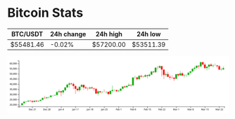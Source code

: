 # Bitcoin Stats

BTC/USDT|24h change|24h high|24h low|
|---|---|---|---|
|$55481.46|-0.02%|$57200.00|$53511.39|

<img src="./chart.svg">
